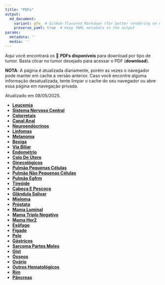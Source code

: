 ```yaml
---
title: "PDFs"
output: 
  md_document:
    variant: gfm  # GitHub-flavored Markdown (for better rendering on GitHub)
    preserve_yaml: true  # Keep YAML metadata in the output
params:
  metadata: ''
  media: ''
---
```


<script async src="https://scripts.simpleanalyticscdn.com/latest.js"></script>

Aqui você encontrará os 📝 **PDFs disponíveis** para download por tipo
de tumor. Basta clicar no tumor desejado para acessar o PDF
(**download**).

**NOTA**: A página é atualizada diariamente, porém as vezes o navegador
pode manter em cache a versão anterior. Caso você encontre alguma
informação desatualizada, tente limpar o cache do seu navegador ou abre
essa página em navegação privada.

Atualizado em 08/05/2025.

- [**Leucemia**](https://coeoralmeds-e768.restdb.io/media/681c4054f63b8048001a76f1?download=true)
- [**Sistema Nervoso
  Central**](https://coeoralmeds-e768.restdb.io/media/681c4056f63b8048001a76f4?download=true)
- [**Colorretais**](https://coeoralmeds-e768.restdb.io/media/681c4059f63b8048001a76f9?download=true)
- [**Canal
  Anal**](https://coeoralmeds-e768.restdb.io/media/681c405af63b8048001a76fb?download=true)
- [**Neuroendócrinos**](https://coeoralmeds-e768.restdb.io/media/681c405cf63b8048001a76fd?download=true)
- [**Linfomas**](https://coeoralmeds-e768.restdb.io/media/681c405df63b8048001a76ff?download=true)
- [**Melanoma**](https://coeoralmeds-e768.restdb.io/media/681c405ff63b8048001a7701?download=true)
- [**Bexiga**](https://coeoralmeds-e768.restdb.io/media/681c4060f63b8048001a7703?download=true)
- [**Via
  Biliar**](https://coeoralmeds-e768.restdb.io/media/681c4061f63b8048001a7705?download=true)
- [**Endométrio**](https://coeoralmeds-e768.restdb.io/media/681c4063f63b8048001a7707?download=true)
- [**Colo De
  Útero**](https://coeoralmeds-e768.restdb.io/media/681c4064f63b8048001a7709?download=true)
- [**Ginecológicos**](https://coeoralmeds-e768.restdb.io/media/681c4065f63b8048001a770b?download=true)
- [**Pulmão Pequenas
  Células**](https://coeoralmeds-e768.restdb.io/media/681c4067f63b8048001a770d?download=true)
- [**Pulmão Não Pequenas
  Células**](https://coeoralmeds-e768.restdb.io/media/681c4068f63b8048001a7712?download=true)
- [**Pulmão
  Egfrm**](https://coeoralmeds-e768.restdb.io/media/681c406af63b8048001a7714?download=true)
- [**Tireóide**](https://coeoralmeds-e768.restdb.io/media/681c406df63b8048001a7718?download=true)
- [**Cabeça E
  Pescoço**](https://coeoralmeds-e768.restdb.io/media/681c406ef63b8048001a771a?download=true)
- [**Glândula
  Salivar**](https://coeoralmeds-e768.restdb.io/media/681c4070f63b8048001a771c?download=true)
- [**Mieloma**](https://coeoralmeds-e768.restdb.io/media/681c4071f63b8048001a771e?download=true)
- [**Próstata**](https://coeoralmeds-e768.restdb.io/media/681c4073f63b8048001a7720?download=true)
- [**Mama
  Luminal**](https://coeoralmeds-e768.restdb.io/media/681c4075f63b8048001a7724?download=true)
- [**Mama Triplo
  Negativo**](https://coeoralmeds-e768.restdb.io/media/681c4077f63b8048001a7726?download=true)
- [**Mama
  Her2**](https://coeoralmeds-e768.restdb.io/media/681c4078f63b8048001a7728?download=true)
- [**Esôfago**](https://coeoralmeds-e768.restdb.io/media/681c407af63b8048001a772a?download=true)
- [**Fígado**](https://coeoralmeds-e768.restdb.io/media/681c407cf63b8048001a772c?download=true)
- [**Pele**](https://coeoralmeds-e768.restdb.io/media/681c407df63b8048001a772e?download=true)
- [**Gástricos**](https://coeoralmeds-e768.restdb.io/media/681c407ef63b8048001a7730?download=true)
- [**Sarcoma Partes
  Moles**](https://coeoralmeds-e768.restdb.io/media/681c4080f63b8048001a7732?download=true)
- [**Gist**](https://coeoralmeds-e768.restdb.io/media/681c4081f63b8048001a7734?download=true)
- [**Ósseos**](https://coeoralmeds-e768.restdb.io/media/681c4082f63b8048001a7736?download=true)
- [**Ovário**](https://coeoralmeds-e768.restdb.io/media/681c4084f63b8048001a7738?download=true)
- [**Outros
  Hematológicos**](https://coeoralmeds-e768.restdb.io/media/681c4085f63b8048001a773a?download=true)
- [**Rim**](https://coeoralmeds-e768.restdb.io/media/681c4087f63b8048001a773c?download=true)
- [**Pâncreas**](https://coeoralmeds-e768.restdb.io/media/681c4088f63b8048001a773e?download=true)
